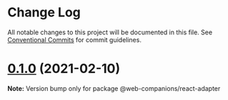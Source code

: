 # Change Log

All notable changes to this project will be documented in this file.
See [Conventional Commits](https://conventionalcommits.org) for commit guidelines.

# [0.1.0](https://github.com/sumbad/web-companions/compare/@web-companions/react-adapter@0.1.0-develop.0...@web-companions/react-adapter@0.1.0) (2021-02-10)

**Note:** Version bump only for package @web-companions/react-adapter
